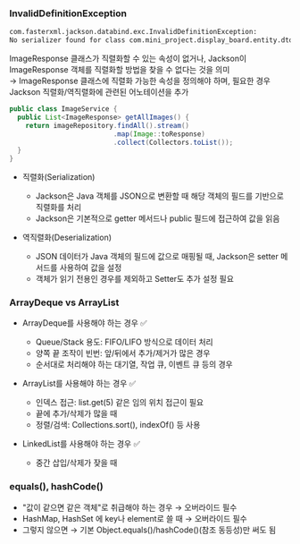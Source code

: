 ### InvalidDefinitionException

```bash
com.fasterxml.jackson.databind.exc.InvalidDefinitionException:
No serializer found for class com.mini_project.display_board.entity.dto.ImageResponse and no properties discovered to create BeanSerializer (to avoid exception, disable SerializationFeature.FAIL_ON_EMPTY_BEANS)
```

ImageResponse 클래스가 직렬화할 수 있는 속성이 없거나, Jackson이 ImageResponse 객체를 직렬화할 방법을 찾을 수 없다는 것을 의미  
→ ImageResponse 클래스에 직렬화 가능한 속성을 정의해야 하며, 필요한 경우 Jackson 직렬화/역직렬화에 관련된 어노테이션을 추가

```java
public class ImageService {
  public List<ImageResponse> getAllImages() {
    return imageRepository.findAll().stream()
                          .map(Image::toResponse)
                          .collect(Collectors.toList());
  }
}
```

- 직렬화(Serialization)
  - Jackson은 Java 객체를 JSON으로 변환할 때 해당 객체의 필드를 기반으로 직렬화를 처리
  - Jackson은 기본적으로 getter 메서드나 public 필드에 접근하여 값을 읽음

- 역직렬화(Deserialization)
  - JSON 데이터가 Java 객체의 필드에 값으로 매핑될 때, Jackson은 setter 메서드를 사용하여 값을 설정
  - 객체가 읽기 전용인 경우를 제외하고 Setter도 추가 설정 필요

### ArrayDeque vs ArrayList

- ArrayDeque를 사용해야 하는 경우 ✅
  - Queue/Stack 용도: FIFO/LIFO 방식으로 데이터 처리
  - 양쪽 끝 조작이 빈번: 앞/뒤에서 추가/제거가 많은 경우
  - 순서대로 처리해야 하는 대기열, 작업 큐, 이벤트 큐 등의 경우

- ArrayList를 사용해야 하는 경우 ✅
  - 인덱스 접근: list.get(5) 같은 임의 위치 접근이 필요
  - 끝에 추가/삭제가 많을 때
  - 정렬/검색: Collections.sort(), indexOf() 등 사용

- LinkedList를 사용해야 하는 경우 ✅
  - 중간 삽입/삭제가 잦을 때

### equals(), hashCode()

- "값이 같으면 같은 객체"로 취급해야 하는 경우 → 오버라이드 필수
- HashMap, HashSet 에 key나 element로 쓸 때 → 오버라이드 필수
- 그렇지 않으면 → 기본 Object.equals()/hashCode()(참조 동등성)만 써도 됨
